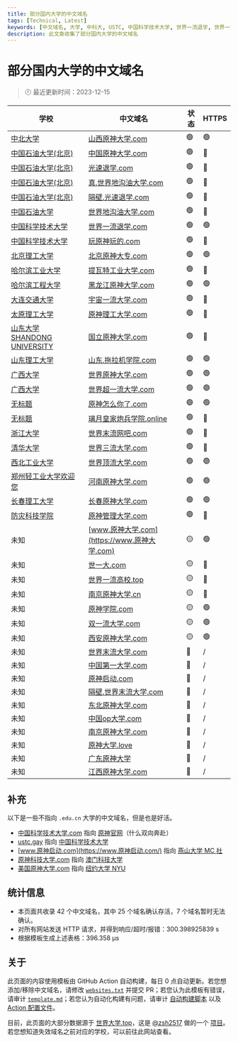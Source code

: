 ```yaml
---
title: 部分国内大学的中文域名
tags: [Technical, Latest]
keywords: [中文域名, 大学, 中科大, USTC, 中国科学技术大学, 世界一流退学, 世界一流大学]
description: 此文章收集了部分国内大学的中文域名
---
```


# 部分国内大学的中文域名

> 🕗 最近更新时间：2023-12-15

| 学校 | 中文域名 | 状态 | HTTPS |
| --- | --- | --- | --- |
| [中北大学](https://www.nuc.edu.cn/) | [山西原神大学.com](https://山西原神大学.com) | <span title='网站正常重定向到 https://www.nuc.edu.cn/'>🟢</span> | 🟢 |
| [中国石油大学(北京)](https://www.cup.edu.cn/) | [中国原神大学.com](http://中国原神大学.com) | <span title='网站正常重定向到 https://www.cup.edu.cn/'>🟢</span> | 🔴 |
| [中国石油大学(北京)](https://www.cup.edu.cn/) | [光速退学.com](http://光速退学.com) | <span title='网站正常重定向到 https://www.cup.edu.cn/'>🟢</span> | 🔴 |
| [中国石油大学(北京)](https://www.cup.edu.cn/) | [真.世界地沟油大学.com](http://真.世界地沟油大学.com) | <span title='网站正常重定向到 https://www.cup.edu.cn/'>🟢</span> | 🔴 |
| [中国石油大学(北京)](https://www.cup.edu.cn/) | [隔壁.光速退学.com](http://隔壁.光速退学.com) | <span title='网站正常重定向到 https://www.cup.edu.cn/'>🟢</span> | 🔴 |
| [中国石油大学](https://www.upc.edu.cn/) | [世界地沟油大学.com](http://世界地沟油大学.com) | <span title='网站正常重定向到 https://www.upc.edu.cn/'>🟢</span> | 🔴 |
| [中国科学技术大学](https://www.ustc.edu.cn/) | [世界一流退学.com](https://世界一流退学.com) | <span title='网站正常重定向到 https://www.ustc.edu.cn/'>🟢</span> | 🟢 |
| [中国科学技术大学](https://ustc.edu.cn/) | [玩原神玩的.com](http://玩原神玩的.com) | <span title='网站正常重定向到 https://ustc.edu.cn/'>🟢</span> | 🔴 |
| [北京理工大学](https://bit.edu.cn/) | [北京原神大专.com](https://北京原神大专.com) | <span title='网站正常重定向到 https://bit.edu.cn/'>🟢</span> | 🟢 |
| [哈尔滨工业大学](http://www.hit.edu.cn/) | [提瓦特工业大学.com](http://提瓦特工业大学.com) | <span title='网站正常重定向到 http://www.hit.edu.cn/'>🟢</span> | 🔴 |
| [哈尔滨工程大学](http://www.hrbeu.edu.cn/) | [黑龙江原神大学.com](https://黑龙江原神大学.com) | <span title='网站正常重定向到 http://www.hrbeu.edu.cn/'>🟢</span> | 🟢 |
| [大连交通大学](http://www.djtu.edu.cn/) | [宇宙一流大学.com](http://宇宙一流大学.com) | <span title='网站正常重定向到 http://www.djtu.edu.cn/'>🟢</span> | 🔴 |
| [太原理工大学](https://www.tyut.edu.cn/) | [原神理工大学.com](http://原神理工大学.com) | <span title='网站正常重定向到 https://www.tyut.edu.cn/'>🟢</span> | 🔴 |
| [山东大学 SHANDONG UNIVERSITY](https://www.sdu.edu.cn/) | [国立原神大学.com](http://国立原神大学.com) | <span title='网站正常重定向到 https://www.sdu.edu.cn/'>🟢</span> | 🔴 |
| [山东理工大学](https://www.sdut.edu.cn/) | [山东.拖拉机学院.com](https://山东.拖拉机学院.com) | <span title='网站正常重定向到 https://www.sdut.edu.cn/'>🟢</span> | 🟢 |
| [广西大学](https://www.gxu.edu.cn/) | [世界原神大学.com](https://世界原神大学.com) | <span title='网站正常重定向到 https://www.gxu.edu.cn/'>🟢</span> | 🟢 |
| [广西大学](https://www.gxu.edu.cn/) | [世界超一流大学.com](https://世界超一流大学.com) | <span title='网站正常重定向到 https://www.gxu.edu.cn/'>🟢</span> | 🟢 |
| [无标题](http://www.zufedfc.edu.cn/) | [原神怎么你了.com](https://原神怎么你了.com) | <span title='网站正常重定向到 http://www.zufedfc.edu.cn/'>🟢</span> | 🟢 |
| [无标题](https://www.njust.edu.cn/) | [璃月皇家炮兵学院.online](http://璃月皇家炮兵学院.online) | <span title='网站正常重定向到 https://www.njust.edu.cn/'>🟢</span> | 🔴 |
| [浙江大学](https://www.zju.edu.cn/) | [世界末流网吧.com](http://世界末流网吧.com) | <span title='网站正常重定向到 https://www.zju.edu.cn/'>🟢</span> | 🔴 |
| [清华大学](https://www.tsinghua.edu.cn/) | [世界三流大学.com](http://世界三流大学.com) | <span title='网站正常重定向到 https://www.tsinghua.edu.cn/'>🟢</span> | 🔴 |
| [西北工业大学](https://www.nwpu.edu.cn/) | [世界顶流大学.com](https://世界顶流大学.com) | <span title='网站正常重定向到 https://www.nwpu.edu.cn/'>🟢</span> | 🟢 |
| [郑州轻工业大学欢迎您](http://www.zzuli.edu.cn/) | [河南原神大学.com](https://河南原神大学.com) | <span title='网站正常重定向到 http://www.zzuli.edu.cn/'>🟢</span> | 🟢 |
| [长春理工大学](https://www.cust.edu.cn/) | [长春原神大学.com](https://长春原神大学.com) | <span title='网站正常重定向到 https://www.cust.edu.cn/'>🟢</span> | 🟢 |
| [防灾科技学院](https://www.cidp.edu.cn/) | [原神管理大学.com](http://原神管理大学.com) | <span title='网站正常重定向到 https://www.cidp.edu.cn/'>🟢</span> | 🔴 |
| 未知 | [www.原神大学.com](https://www.原神大学.com) | <span title='网站可能被盗用，也可能使用了 js 实现重定向'>🟡</span> | 🟢 |
| 未知 | [世一大.com](http://世一大.com) | <span title='网站可能被盗用，也可能使用了 js 实现重定向'>🟡</span> | 🔴 |
| 未知 | [世界一流高校.top](http://世界一流高校.top) | <span title='网站可能被盗用，也可能使用了 js 实现重定向'>🟡</span> | 🔴 |
| 未知 | [南京原神大学.cn](http://南京原神大学.cn) | <span title='网站可能被盗用，也可能使用了 js 实现重定向'>🟡</span> | 🔴 |
| 未知 | [原神学院.com](https://原神学院.com) | <span title='网站可能被盗用，也可能使用了 js 实现重定向'>🟡</span> | 🟢 |
| 未知 | [双一流大学.com](https://双一流大学.com) | <span title='网站可能被盗用，也可能使用了 js 实现重定向'>🟡</span> | 🟢 |
| 未知 | [西安原神大学.com](https://西安原神大学.com) | <span title='网站可能被盗用，也可能使用了 js 实现重定向'>🟡</span> | 🟢 |
| 未知 | [世界末流大学.com](https://世界末流大学.com) | <span title='网站重定向到疑似垃圾网站 `http://ww38.世界末流大学.com/`'>🔴</span> | / |
| 未知 | [中国第一大学.com](https://中国第一大学.com) | <span title='网站重定向到疑似垃圾网站 `http://ww25.中国第一大学.com/`'>🔴</span> | / |
| 未知 | [原神启动.com](https://原神启动.com) | <span title='网站重定向到疑似垃圾网站 `https://tieba.baidu.com/p/8778459675/`'>🔴</span> | / |
| 未知 | [隔壁.世界末流大学.com](https://隔壁.世界末流大学.com) | <span title='网站重定向到疑似垃圾网站 `http://ww38.隔壁.世界末流大学.com/`'>🔴</span> | / |
| 未知 | [东北原神大学.com](http://东北原神大学.com) | <span title='网站连接错误，可能是域名已过期 (ConnectionError)'>🔴</span> | / |
| 未知 | [中国op大学.com](https://中国op大学.com) | <span title='未知异常 ()!!!'>🔴</span> | / |
| 未知 | [南京原神大学.com](http://南京原神大学.com) | <span title='网站连接错误，可能是域名已过期 (ConnectionError)'>🔴</span> | / |
| 未知 | [原神大学.love](http://原神大学.love) | <span title='网站连接错误，可能是域名已过期 (ConnectionError)'>🔴</span> | / |
| 未知 | [广东原神大学](http://广东原神大学) | <span title='网站连接错误，可能是域名已过期 (ConnectionError)'>🔴</span> | / |
| 未知 | [江西原神大学.com](http://江西原神大学.com) | <span title='未知异常 (Server disconnected)!!!'>🔴</span> | / |

## 补充

以下是一些不指向 `.edu.cn` 大学的中文域名，但是也是好活。

- [中国科学技术大学.com](http://中国科学技术大学.com/) 指向 [原神官网](https://ys.mihoyo.com/)（什么双向奔赴）
- [ustc.gay](https://ustc.gay) 指向 [中国科学技术大学](https://www.ustc.edu.cn/)
- [www.原神启动.com](https://www.原神启动.com/) 指向 [燕山大学 MC 社](https://ysumc.club/)
- [原神科技大学.com](http://原神科技大学.com/) 指向 [澳门科技大学](https://www.must.edu.mo/)
- [美国原神大学.com](http://美国原神大学.com/) 指向 [纽约大学 NYU](https://www.nyu.edu)

## 统计信息

- 本页面共收录 $42$ 个中文域名，其中 $25$ 个域名确认存活，$7$ 个域名暂时无法确认。
- 对所有网站发送 HTTP 请求，并得到响应/超时/报错：300.398925839 s
- 根据模板生成上述表格：396.358 μs

## 关于

此页面的内容使用模板由 GitHub Action 自动构建，每日 0 点自动更新。若您想添加/移除中文域名，请修改 [`websites.txt`](https://github.com/PRO-2684/PRO-2684.github.io/tree/master/.github/website-check/websites.txt) 并提交 PR；若您认为此模板有错误，请审计 [`template.md`](https://github.com/PRO-2684/PRO-2684.github.io/tree/master/.github/website-check/template.md)；若您认为自动化构建有问题，请审计 [自动构建脚本](https://github.com/PRO-2684/PRO-2684.github.io/tree/master/.github/website-check/update.py) 以及 [Action 配置文件](https://github.com/PRO-2684/PRO-2684.github.io/tree/master/.github/workflows/website-check.yml)。

目前，此页面的大部分数据源于 [世界大学.top](https://世界大学.top/)，这是 [@zsh2517](https://github.com/zsh2517/) 做的一个 [项目](https://github.com/zsh2517/Shijiedaxue.top)。若您想知道失效域名之前对应的学校，可以前往此网站查看。
